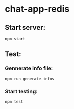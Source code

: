 # chat-app-redis

## Start server: 
`npm start`

## Test:
### Gennerate info file:
`npm run generate-infos`
### Start testing:
`npm test`
